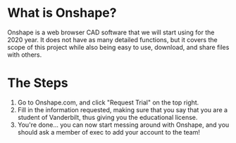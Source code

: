 <!-- TITLE: How To Make An Onshape Account -->
<!-- SUBTITLE: A quick summary of How To Make An Onshape Account -->

# What is Onshape?
Onshape is a web browser CAD software that we will start using for the 2020 year. It does not have as many detailed functions, but it covers the scope of this project while also being easy to use, download, and share files with others.
# The Steps
1) Go to Onshape.com, and click "Request Trial" on the top right.
2) Fill in the information requested, making sure that you say that you are a student of Vanderbilt, thus giving you the educational license.
3) You're done... you can now start messing around with Onshape, and you should ask a member of exec to add your account to the team!
